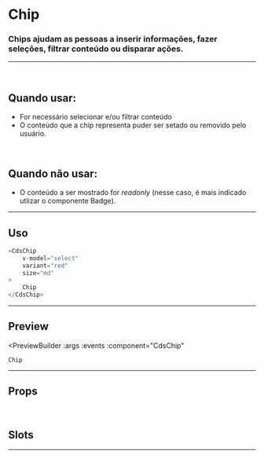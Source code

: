# Chip

### Chips ajudam as pessoas a inserir informações, fazer seleções, filtrar conteúdo ou disparar ações.
---
<br>

## Quando usar:
- For necessário selecionar e/ou filtrar conteúdo
- O conteúdo que a chip representa puder ser setado ou removido pelo usuário.

<br>

## Quando não usar:
- O conteúdo a ser mostrado for *readonly* (nesse caso, é mais indicado utlizar o componente Badge).

---

## Uso

```js
<CdsChip
	v-model="select"
	variant="red"
	size="md"
>
	Chip
</CdsChip>
```

---

## Preview

<PreviewBuilder
	:args
	:events
	:component="CdsChip"
>
	Chip
</PreviewBuilder>


---

## Props

<APITable
	name="CdsChip"
	section="props"
/>
<br>


## Slots

<APITable
	name="CdsChip"
	section="slots"
/>

---

<!-- ## Figma

<FigmaFrame
	src="https://embed.figma.com/design/J5fTswomlHu7RXk1gwbUq6/Cuida?node-id=2040-370&embed-host=share"
/> -->

<script setup>
import { ref } from 'vue';
import CdsChip from '@/components/Chip.vue';

const events = ['click'];

const args = ref({
	variant: 'red',
	persistantActionIcon: false,
	iconLeft: true
});
</script>
